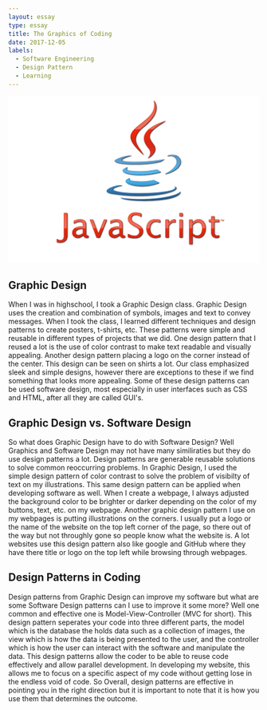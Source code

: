 ```yaml
---
layout: essay
type: essay
title: The Graphics of Coding
date: 2017-12-05
labels:
  - Software Engineering
  - Design Pattern
  - Learning
---
```


<img class="ui medium left floated image" src="../images/js.png">

## Graphic Design

  When I was in highschool, I took a Graphic Design class. Graphic Design uses the creation and combination of symbols, images and text to convey messages. When I took the class, I learned different techniques and design patterns to create posters, t-shirts, etc. These patterns were simple and reusable in different types of projects that we did. One design pattern that I reused a lot is the use of color contrast to make text readable and visually appealing. Another design pattern placing a logo on the corner instead of the center. This design can be seen on shirts a lot. Our class emphasized sleek and simple designs, however there are exceptions to these if we find something that looks more appealing. Some of these design patterns can be used software design, most especially in user interfaces such as CSS and HTML, after all they are called GUI's. 
 
## Graphic Design vs. Software Design
  
  So what does Graphic Design have to do with Software Design? Well Graphics and Software Design may not have many similiraties but they do use design patterns a lot. Design patterns are generable reusable solutions to solve common reoccurring problems. In Graphic Design, I used the simple design pattern of color contrast to solve the problem of visibilty of text on my illustrations. This same design pattern can be applied when developing software as well. When I create a webpage, I always adjusted the background color to be brighter or darker depending on the color of my buttons, text, etc. on my webpage. Another graphic design pattern I use on my webpages is putting illustrations on the corners. I usually put a logo or the name of the website on the top left corner of the page, so there out of the way but not throughly gone so people know what the website is. A lot websites use this design pattern also like google and GitHub where they have there title or logo on the top left while browsing through webpages. 
   
##  Design Patterns in Coding 

  Design patterns from Graphic Design can improve my software but what are some Software Design patterns can I use to improve it some more? Well one common and effective one is Model-View-Controller (MVC for short). This design pattern seperates your code into three different parts, the model which is the database the holds data such as a collection of images, the view which is how the data is being presented to the user, and the controller which is how the user can interact with the software and manipulate the data. This design patterns allow the coder to be able to reuse code effectively and allow parallel development. In developing my website, this allows me to focus on a specific aspect of my code without getting lose in the endless void of code. So Overall, design patterns are effective in pointing you in the right direction but it is important to note that it is how you use them that determines the outcome.
